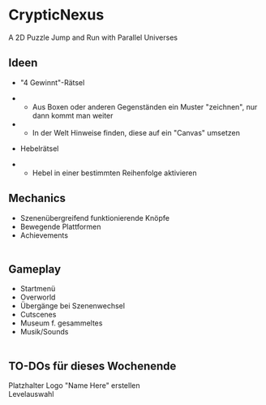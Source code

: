 # CrypticNexus
 A 2D Puzzle Jump and Run with Parallel Universes</br>

## Ideen</br>
- "4 Gewinnt"-Rätsel
- - Aus Boxen oder anderen Gegenständen ein Muster "zeichnen", nur dann kommt man weiter
- - In der Welt Hinweise finden, diese auf ein "Canvas" umsetzen

- Hebelrätsel
- - Hebel in einer bestimmten Reihenfolge aktivieren

## Mechanics</br>
- Szenenübergreifend funktionierende Knöpfe</br>
- Bewegende Plattformen</br>
- Achievements</br></br>

## Gameplay</br>
- Startmenü</br>
- Overworld</br>
- Übergänge bei Szenenwechsel</br>
- Cutscenes</br>
- Museum f. gesammeltes</br>
- Musik/Sounds</br></br>

## TO-DOs für dieses Wochenende</br>
Platzhalter Logo "Name Here" erstellen</br>
Levelauswahl</br>
